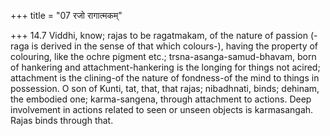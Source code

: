 +++
title = "07 रजो रागात्मकम्"

+++
14.7 Viddhi, know; rajas to be ragatmakam, of the nature of passion
(-raga is derived in the sense of that which colours-), having the
property of colouring, like the ochre pigment etc.;
trsna-asanga-samud-bhavam, born of hankering and attachment-hankering is
the longing for things not acired; attachment is the clining-of the
nature of fondness-of the mind to things in possession. O son of Kunti,
tat, that, that rajas; nibadhnati, binds; dehinam, the embodied one;
karma-sangena, through attachment to actions. Deep involvement in
actions related to seen or unseen objects is karmasangah. Rajas binds
through that.

